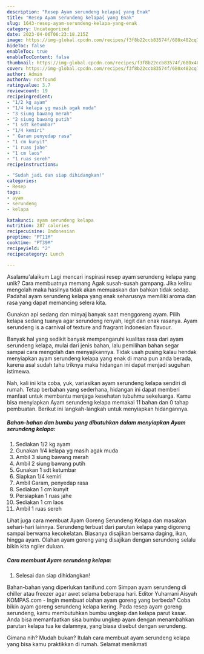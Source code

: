 ```yaml
---
description: "Resep Ayam serundeng kelapa{ yang Enak"
title: "Resep Ayam serundeng kelapa{ yang Enak"
slug: 1643-resep-ayam-serundeng-kelapa-yang-enak
category: Uncategorized
date: 2023-04-06T06:23:18.215Z
image: https://img-global.cpcdn.com/recipes/f3f8b22ccb83574f/680x482cq70/ayam-serundeng-kelapa-foto-resep-utama.jpg
hideToc: false
enableToc: true
enableTocContent: false
thumbnail: https://img-global.cpcdn.com/recipes/f3f8b22ccb83574f/680x482cq70/ayam-serundeng-kelapa-foto-resep-utama.jpg
cover: https://img-global.cpcdn.com/recipes/f3f8b22ccb83574f/680x482cq70/ayam-serundeng-kelapa-foto-resep-utama.jpg
author: Admin
authorAv: notfound
ratingvalue: 3.7
reviewcount: 19
recipeingredient:
- "1/2 kg ayam"
- "1/4 kelapa yg masih agak muda"
- "3 siung bawang merah"
- "2 siung bawang putih"
- "1 sdt ketumbar"
- "1/4 kemiri"
- " Garam penyedap rasa"
- "1 cm kunyit"
- "1 ruas jahe"
- "1 cm laos"
- "1 ruas sereh"
recipeinstructions:

- "Sudah jadi dan siap dihidangkan!"
categories:
- Resep
tags:
- ayam
- serundeng
- kelapa

katakunci: ayam serundeng kelapa 
nutrition: 287 calories
recipecuisine: Indonesian
preptime: "PT11M"
cooktime: "PT39M"
recipeyield: "2"
recipecategory: Lunch

---
```



Asalamu'alaikum Lagi mencari inspirasi resep ayam serundeng kelapa yang unik? Cara membuatnya memang Agak susah-susah gampang. Jika keliru mengolah maka hasilnya tidak akan memuaskan dan bahkan tidak sedap. Padahal ayam serundeng kelapa yang enak seharusnya memiliki aroma dan rasa yang dapat memancing selera kita.


Gunakan api sedang dan minyaj banyak saat menggoreng ayam. Pilih kelapa sedang tuanya agar serundeng renyah, legit dan enak rasanya. Ayam serundeng is a carnival of texture and fragrant Indonesian flavour.

Banyak hal yang sedikit banyak mempengaruhi kualitas rasa dari ayam serundeng kelapa, mulai dari jenis bahan, lalu pemilihan bahan segar sampai cara mengolah dan menyajikannya. Tidak usah pusing kalau hendak menyiapkan ayam serundeng kelapa yang enak di mana pun anda berada, karena asal sudah tahu triknya maka hidangan ini dapat menjadi suguhan istimewa.


Nah, kali ini kita coba, yuk, variasikan ayam serundeng kelapa sendiri di rumah. Tetap berbahan yang sederhana, hidangan ini dapat memberi manfaat untuk membantu menjaga kesehatan tubuhmu sekeluarga. Kamu bisa menyiapkan Ayam serundeng kelapa memakai 11 bahan dan 0 tahap pembuatan. Berikut ini langkah-langkah untuk menyiapkan hidangannya.

<!--inarticleads1-->

##### Bahan-bahan dan bumbu yang dibutuhkan dalam menyiapkan Ayam serundeng kelapa:

1. Sediakan 1/2 kg ayam
1. Gunakan 1/4 kelapa yg masih agak muda
1. Ambil 3 siung bawang merah
1. Ambil 2 siung bawang putih
1. Gunakan 1 sdt ketumbar
1. Siapkan 1/4 kemiri
1. Ambil  Garam, penyedap rasa
1. Sediakan 1 cm kunyit
1. Persiapkan 1 ruas jahe
1. Sediakan 1 cm laos
1. Ambil 1 ruas sereh


Lihat juga cara membuat Ayam Goreng Serundeng Kelapa dan masakan sehari-hari lainnya. Serundeng terbuat dari parutan kelapa yang digoreng sampai berwarna kecokelatan. Biasanya disajikan bersama daging, ikan, hingga ayam. Olahan ayam goreng yang disajikan dengan serundeng selalu bikin kita ngiler duluan. 

<!--inarticleads2-->

##### Cara membuat Ayam serundeng kelapa:


1. Selesai dan siap dihidangkan!

Bahan-bahan yang diperlukan tanifund.com Simpan ayam serundeng di chiller atau freezer agar awet selama beberapa hari. Editor Yuharrani Aisyah KOMPAS.com - Ingin membuat olahan ayam goreng yang berbeda? Coba bikin ayam goreng serundeng kelapa kering. Pada resep ayam goreng serundeng, kamu membutuhkan bumbu ungkep dan kelapa parut kasar. Anda bisa memanfaatkan sisa bumbu ungkep ayam dengan menambahkan parutan kelapa tua ke dalamnya, yang biasa disebut dengan serundeng. 

Gimana nih? Mudah bukan? Itulah cara membuat ayam serundeng kelapa yang bisa kamu praktikkan di rumah. Selamat menikmati
